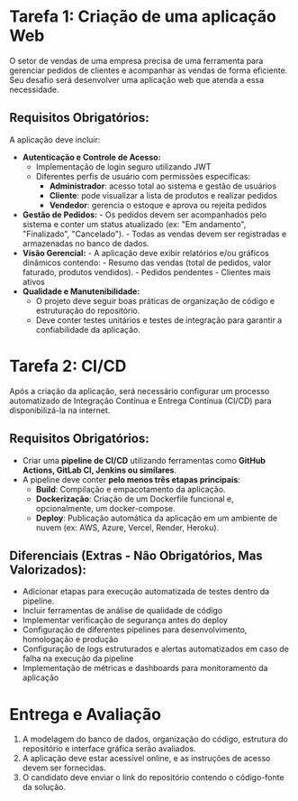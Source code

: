 # Tarefa 1: Criação de uma aplicação Web

O setor de vendas de uma empresa precisa de uma ferramenta para gerenciar pedidos de clientes e acompanhar as vendas de forma eficiente. Seu desafio será desenvolver uma aplicação web que atenda a essa necessidade.

## Requisitos Obrigatórios:

A aplicação deve incluir:
- **Autenticação e Controle de Acesso:**
    - Implementação de login seguro utilizando JWT
    - Diferentes perfis de usuário com permissões específicas:
        - **Administrador**: acesso total ao sistema e gestão de usuários
        - **Cliente**: pode visualizar a lista de produtos e realizar pedidos
        - **Vendedor**: gerencia o estoque e aprova ou rejeita pedidos
- **Gestão de Pedidos:**
        - Os pedidos devem ser acompanhados pelo sistema e conter um status atualizado (ex: "Em andamento", "Finalizado", "Cancelado").
        - Todas as vendas devem ser registradas e armazenadas no banco de dados.
- **Visão Gerencial:**
        - A aplicação deve exibir relatórios e/ou gráficos dinâmicos contendo:
            - Resumo das vendas (total de pedidos, valor faturado, produtos vendidos).
            - Pedidos pendentes
            - Clientes mais ativos
- **Qualidade e Manutenibilidade:**
    - O projeto deve seguir boas práticas de organização de código e estruturação do repositório.
    - Deve conter testes unitários e testes de integração para garantir a confiabilidade da aplicação.

# Tarefa 2: CI/CD

Após a criação da aplicação, será necessário configurar um processo automatizado de Integração Contínua e Entrega Contínua (CI/CD) para disponibilizá-la na internet.

## Requisitos Obrigatórios:
- Criar uma **pipeline de CI/CD** utilizando ferramentas como **GitHub Actions, GitLab CI, Jenkins ou similares**.
- A pipeline deve conter **pelo menos três etapas principais**:
    - **Build**: Compilação e empacotamento da aplicação.
    - **Dockerização**: Criação de um Dockerfile funcional e, opcionalmente, um docker-compose.
    - **Deploy**: Publicação automática da aplicação em um ambiente de nuvem (ex: AWS, Azure, Vercel, Render, Heroku).

## Diferenciais (Extras - Não Obrigatórios, Mas Valorizados):
- Adicionar etapas para execução automatizada de testes dentro da pipeline.
- Incluir ferramentas de análise de qualidade de código
- Implementar verificação de segurança antes do deploy
- Configuração de diferentes pipelines para desenvolvimento, homologação e produção
- Configuração de logs estruturados e alertas automatizados em caso de falha na execução da pipeline 
- Implementação de métricas e dashboards para monitoramento da aplicação

# Entrega e Avaliação

1. A modelagem do banco de dados, organização do código, estrutura do repositório e interface gráfica serão avaliados.
2. A aplicação deve estar acessível online, e as instruções de acesso devem ser fornecidas.
3. O candidato deve enviar o link do repositório contendo o código-fonte da solução.
